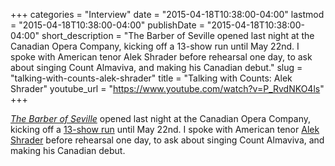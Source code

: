 +++
categories = "Interview"
date = "2015-04-18T10:38:00-04:00"
lastmod = "2015-04-18T10:38:00-04:00"
publishDate = "2015-04-18T10:38:00-04:00"
short_description = "The Barber of Seville opened last night at the Canadian Opera Company, kicking off a 13-show run until May 22nd. I spoke with American tenor Alek Shrader before rehearsal one day, to ask about singing Count Almaviva, and making his Canadian debut."
slug = "talking-with-counts-alek-shrader"
title = "Talking with Counts: Alek Shrader"
youtube_url = "https://www.youtube.com/watch?v=P_RvdNKO4ls"
+++

[*The Barber of Seville*](http://www.coc.ca/PerformancesAndTickets/1415Season/BarberofSeville.aspx) opened last night at the Canadian Opera Company, kicking off a [13-show run](http://www.coc.ca/PerformancesAndTickets/1415Season/BarberofSeville.aspx) until May 22nd. I spoke with American tenor [Alek Shrader](https://twitter.com/alekshrader) before rehearsal one day, to ask about singing Count Almaviva, and making his Canadian debut.
